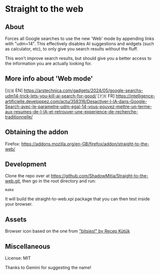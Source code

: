 # Straight to the web

## About

Forces all Google searches to use the new 'Web' mode by appending links with "udm=14". This effectively disables AI suggestions and widgets (such as calculator, etc), to only give you search results without the fluff.

This won't improve search results, but should give you a better access to the information you are actually looking for.

## More info about 'Web mode'

[🇬🇧 EN] https://arstechnica.com/gadgets/2024/05/google-searchs-udm14-trick-lets-you-kill-ai-search-for-good/
[🇫🇷 FR] https://intelligence-artificielle.developpez.com/actu/358316/Desactiver-l-IA-dans-Google-Search-avec-le-parametre-udm-egal-14-vous-pouvez-mettre-un-terme-aux-resumes-de-l-IA-et-retrouver-une-experience-de-recherche-traditionnelle/

## Obtaining the addon

Firefox: https://addons.mozilla.org/en-GB/firefox/addon/straight-to-the-web/

## Development

Clone the repo over at https://github.com/ShadowMitia/Straight-to-the-web.git, then
go in the root directory and run:

```
make
```

It will build the straight-to-web.xpi package that you can then test inside your browser.

## Assets
Browser icon based on the one from ["bitsies!" by Recep Kütük](https://www.iconfinder.com/iconsets/bitsies)

## Miscellaneous

License: MIT

Thanks to Gemini for suggesting the name!
